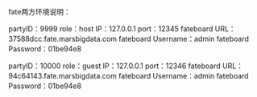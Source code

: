 fate两方环境说明：

partyID：9999
role：host
IP：127.0.0.1
port：12345
fateboard URL：37588dcc.fate.marsbigdata.com
fateboard Username：admin
fateboard Password：01be94e8


partyID：10000
role：guest
IP：127.0.0.1
port：12346
fateboard URL：94c64143.fate.marsbigdata.com
fateboard Username：admin
fateboard Password：01be94e8